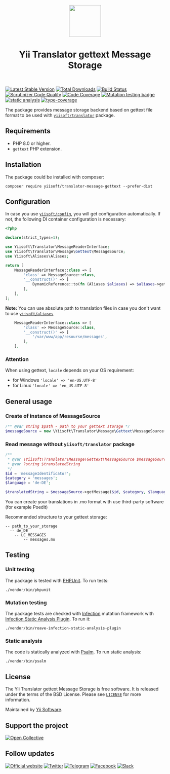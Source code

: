 <p align="center">
    <a href="https://github.com/yiisoft" target="_blank">
        <img src="https://yiisoft.github.io/docs/images/yii_logo.svg" height="100px">
    </a>
    <h1 align="center">Yii Translator gettext Message Storage</h1>
    <br>
</p>

[![Latest Stable Version](https://poser.pugx.org/yiisoft/translator-message-gettext/v/stable.png)](https://packagist.org/packages/yiisoft/translator-message-gettext)
[![Total Downloads](https://poser.pugx.org/yiisoft/translator-message-gettext/downloads.png)](https://packagist.org/packages/yiisoft/translator-message-gettext)
[![Build Status](https://travis-ci.com/yiisoft/translator-message-gettext.svg?branch=master)](https://travis-ci.com/yiisoft/translator-message-gettext)
[![Scrutinizer Code Quality](https://scrutinizer-ci.com/g/yiisoft/translator-message-gettext/badges/quality-score.png?b=master)](https://scrutinizer-ci.com/g/yiisoft/translator-message-gettext/?branch=master)
[![Code Coverage](https://scrutinizer-ci.com/g/yiisoft/translator-message-gettext/badges/coverage.png?b=master)](https://scrutinizer-ci.com/g/yiisoft/translator-message-gettext/?branch=master)
[![Mutation testing badge](https://img.shields.io/endpoint?style=flat&url=https%3A%2F%2Fbadge-api.stryker-mutator.io%2Fgithub.com%2Fyiisoft%2Ftranslator-message-gettext%2Fmaster)](https://dashboard.stryker-mutator.io/reports/github.com/yiisoft/translator-message-gettext/master)
[![static analysis](https://github.com/yiisoft/translator-message-gettext/workflows/static%20analysis/badge.svg)](https://github.com/yiisoft/translator-message-gettext/actions?query=workflow%3A%22static+analysis%22)
[![type-coverage](https://shepherd.dev/github/yiisoft/translator-message-gettext/coverage.svg)](https://shepherd.dev/github/yiisoft/translator-message-gettext)

The package provides message storage backend based on gettext file format to be used
with [`yiisoft/translator`](https://github.com/yiisoft/translator) package.

## Requirements

- PHP 8.0 or higher.
- `gettext` PHP extension.

## Installation

The package could be installed with composer:

```shell
composer require yiisoft/translator-message-gettext --prefer-dist
```

## Configuration

In case you use [`yiisoft/config`](http://github.com/yiisoft/config), you will get configuration automatically. If not, the following DI container configuration is necessary:

```php
<?php

declare(strict_types=1);

use Yiisoft\Translator\MessageReaderInterface;
use Yiisoft\Translator\Message\Gettext\MessageSource;
use Yiisoft\Aliases\Aliases;

return [
    MessageReaderInterface::class => [
        'class' => MessageSource::class,
        '__construct()' => [
            DynamicReference::to(fn (Aliases $aliases) => $aliases->get('@message')),
        ],
    ],
];
```

**Note:**  You can use absolute path to translation files in case you don't want to use [`yiisoft/aliases`](https://github.com/yiisoft/aliases)
```php
    MessageReaderInterface::class => [
        'class' => MessageSource::class,
        '__construct()' => [
            '/var/www/app/resourse/messages',
        ],
    ],
```

### Attention

When using gettext, `locale` depends on your OS requirement:
* for Windows `'locale' => 'en-US.UTF-8'`
* for Linux  `'locale' => 'en_US.UTF-8'`

## General usage

### Create of instance of MessageSource

```php
/** @var string $path - path to your gettext storage */
$messageSource = new \Yiisoft\Translator\Message\Gettext\MessageSource($path);
```

### Read message without `yiisoft/translator` package

```php
/** 
 * @var \Yiisoft\Translator\Message\Gettext\MessageSource $messageSource
 * @var ?string $translatedString
 */
$id = 'messageIdentificator';
$category = 'messages';
$language = 'de-DE';

$translatedString = $messageSource->getMessage($id, $category, $language);
```

You can create your translations in .mo format with use third-party software (for example Poedit)

Recommended structure to your gettext storage:

```
-- path_to_your_storage
  -- de_DE
    -- LC_MESSAGES
        -- messages.mo
```

## Testing

### Unit testing

The package is tested with [PHPUnit](https://phpunit.de/). To run tests:

```shell
./vendor/bin/phpunit
```

### Mutation testing

The package tests are checked with [Infection](https://infection.github.io/) mutation framework with
[Infection Static Analysis Plugin](https://github.com/Roave/infection-static-analysis-plugin). To run it:

```shell
./vendor/bin/roave-infection-static-analysis-plugin
```

### Static analysis

The code is statically analyzed with [Psalm](https://psalm.dev/). To run static analysis:

```shell
./vendor/bin/psalm
```

## License

The Yii Translator gettext Message Storage is free software. It is released under the terms of the BSD License.
Please see [`LICENSE`](./LICENSE.md) for more information.

Maintained by [Yii Software](https://www.yiiframework.com/).

## Support the project

[![Open Collective](https://img.shields.io/badge/Open%20Collective-sponsor-7eadf1?logo=open%20collective&logoColor=7eadf1&labelColor=555555)](https://opencollective.com/yiisoft)

## Follow updates

[![Official website](https://img.shields.io/badge/Powered_by-Yii_Framework-green.svg?style=flat)](https://www.yiiframework.com/)
[![Twitter](https://img.shields.io/badge/twitter-follow-1DA1F2?logo=twitter&logoColor=1DA1F2&labelColor=555555?style=flat)](https://twitter.com/yiiframework)
[![Telegram](https://img.shields.io/badge/telegram-join-1DA1F2?style=flat&logo=telegram)](https://t.me/yii3en)
[![Facebook](https://img.shields.io/badge/facebook-join-1DA1F2?style=flat&logo=facebook&logoColor=ffffff)](https://www.facebook.com/groups/yiitalk)
[![Slack](https://img.shields.io/badge/slack-join-1DA1F2?style=flat&logo=slack)](https://yiiframework.com/go/slack)
